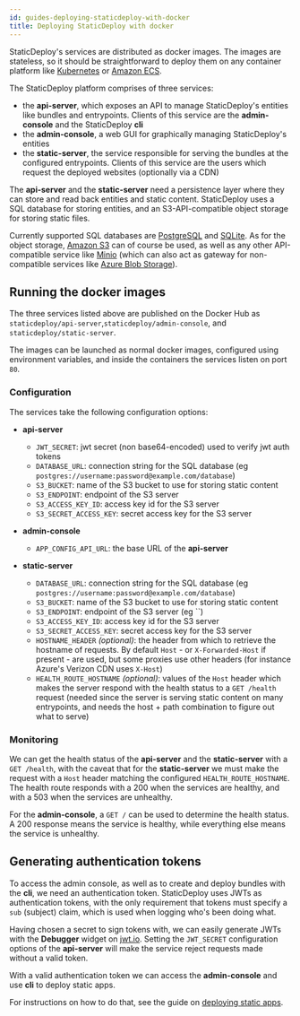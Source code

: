 ```yaml
---
id: guides-deploying-staticdeploy-with-docker
title: Deploying StaticDeploy with docker
---
```


StaticDeploy's services are distributed as docker images. The images are
stateless, so it should be straightforward to deploy them on any container
platform like [Kubernetes](https://kubernetes.io/) or
[Amazon ECS](https://aws.amazon.com/ecs/).

The StaticDeploy platform comprises of three services:

- the **api-server**, which exposes an API to manage StaticDeploy's entities
  like bundles and entrypoints. Clients of this service are the
  **admin-console** and the StaticDeploy **cli**
- the **admin-console**, a web GUI for graphically managing StaticDeploy's
  entities
- the **static-server**, the service responsible for serving the bundles at the
  configured entrypoints. Clients of this service are the users which request
  the deployed websites (optionally via a CDN)

The **api-server** and the **static-server** need a persistence layer where they
can store and read back entities and static content. StaticDeploy uses a SQL
database for storing entities, and an S3-API-compatible object storage for
storing static files.

Currently supported SQL databases are [PostgreSQL](https://www.postgresql.org/)
and [SQLite](https://www.sqlite.org/). As for the object storage,
[Amazon S3](https://aws.amazon.com/s3/) can of course be used, as well as any
other API-compatible service like [Minio](https://minio.io/) (which can also act
as gateway for non-compatible services like
[Azure Blob Storage](https://azure.microsoft.com/en-us/services/storage/blobs/)).

## Running the docker images

The three services listed above are published on the Docker Hub as
`staticdeploy/api-server`,`staticdeploy/admin-console`, and
`staticdeploy/static-server`.

The images can be launched as normal docker images, configured using environment
variables, and inside the containers the services listen on port `80`.

### Configuration

The services take the following configuration options:

- **api-server**

  - `JWT_SECRET`: jwt secret (non base64-encoded) used to verify jwt auth tokens
  - `DATABASE_URL`: connection string for the SQL database (eg
    `postgres://username:password@example.com/database`)
  - `S3_BUCKET`: name of the S3 bucket to use for storing static content
  - `S3_ENDPOINT`: endpoint of the S3 server
  - `S3_ACCESS_KEY_ID`: access key id for the S3 server
  - `S3_SECRET_ACCESS_KEY`: secret access key for the S3 server

- **admin-console**

  - `APP_CONFIG_API_URL`: the base URL of the **api-server**

- **static-server**

  - `DATABASE_URL`: connection string for the SQL database (eg
    `postgres://username:password@example.com/database`)
  - `S3_BUCKET`: name of the S3 bucket to use for storing static content
  - `S3_ENDPOINT`: endpoint of the S3 server (eg ``)
  - `S3_ACCESS_KEY_ID`: access key id for the S3 server
  - `S3_SECRET_ACCESS_KEY`: secret access key for the S3 server
  - `HOSTNAME_HEADER` _(optional)_: the header from which to retrieve the
    hostname of requests. By default `Host` - or `X-Forwarded-Host` if present -
    are used, but some proxies use other headers (for instance Azure's Verizon
    CDN uses `X-Host`)
  - `HEALTH_ROUTE_HOSTNAME` _(optional)_: values of the `Host` header which
    makes the server respond with the health status to a `GET /health` request
    (needed since the server is serving static content on many entrypoints, and
    needs the host + path combination to figure out what to serve)

### Monitoring

We can get the health status of the **api-server** and the **static-server**
with a `GET /health`, with the caveat that for the **static-server** we must
make the request with a `Host` header matching the configured
`HEALTH_ROUTE_HOSTNAME`. The health route responds with a 200 when the services
are healthy, and with a 503 when the services are unhealthy.

For the **admin-console**, a `GET /` can be used to determine the health status.
A 200 response means the service is healthy, while everything else means the
service is unhealthy.

## Generating authentication tokens

To access the admin console, as well as to create and deploy bundles with the
**cli**, we need an authentication token. StaticDeploy uses JWTs as
authentication tokens, with the only requirement that tokens must specify a
`sub` (subject) claim, which is used when logging who's been doing what.

Having chosen a secret to sign tokens with, we can easily generate JWTs with the
**Debugger** widget on [jwt.io](https://jwt.io). Setting the `JWT_SECRET`
configuration options of the **api-server** will make the service reject
requests made without a valid token.

With a valid authentication token we can access the **admin-console** and use
**cli** to deploy static apps.

For instructions on how to do that, see the guide on
[deploying static apps](/docs/guides-deploying-static-apps).
